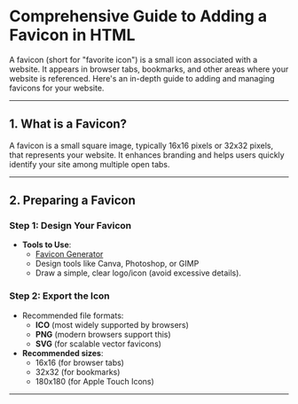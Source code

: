 # Comprehensive Guide to Adding a Favicon in HTML

A favicon (short for "favorite icon") is a small icon associated with a website. It appears in browser tabs, bookmarks, and other areas where your website is referenced. Here's an in-depth guide to adding and managing favicons for your website.

---

## **1. What is a Favicon?**

A favicon is a small square image, typically 16x16 pixels or 32x32 pixels, that represents your website. It enhances branding and helps users quickly identify your site among multiple open tabs.

---

## **2. Preparing a Favicon**

### **Step 1: Design Your Favicon**

- **Tools to Use**:
  - [Favicon Generator](https://favicon.io)
  - Design tools like Canva, Photoshop, or GIMP
  - Draw a simple, clear logo/icon (avoid excessive details).

### **Step 2: Export the Icon**

- Recommended file formats:
  - **ICO** (most widely supported by browsers)
  - **PNG** (modern browsers support this)
  - **SVG** (for scalable vector favicons)
- **Recommended sizes**:
  - 16x16 (for browser tabs)
  - 32x32 (for bookmarks)
  - 180x180 (for Apple Touch Icons)

---
